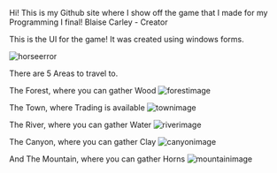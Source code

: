 Hi! This is my Github site where I show off the game that I made for my Programming I final!
Blaise Carley - Creator


This is the UI for the game! It was created using windows forms.

![horseerror](https://private-user-images.githubusercontent.com/153130544/290957712-83ab3ad5-4ae0-4e2e-9403-bc6f13d3798e.png?jwt=eyJhbGciOiJIUzI1NiIsInR5cCI6IkpXVCJ9.eyJpc3MiOiJnaXRodWIuY29tIiwiYXVkIjoicmF3LmdpdGh1YnVzZXJjb250ZW50LmNvbSIsImtleSI6ImtleTEiLCJleHAiOjE3MDI2ODQ4ODAsIm5iZiI6MTcwMjY4NDU4MCwicGF0aCI6Ii8xNTMxMzA1NDQvMjkwOTU3NzEyLTgzYWIzYWQ1LTRhZTAtNGUyZS05NDAzLWJjNmYxM2QzNzk4ZS5wbmc_WC1BbXotQWxnb3JpdGhtPUFXUzQtSE1BQy1TSEEyNTYmWC1BbXotQ3JlZGVudGlhbD1BS0lBSVdOSllBWDRDU1ZFSDUzQSUyRjIwMjMxMjE1JTJGdXMtZWFzdC0xJTJGczMlMkZhd3M0X3JlcXVlc3QmWC1BbXotRGF0ZT0yMDIzMTIxNVQyMzU2MjBaJlgtQW16LUV4cGlyZXM9MzAwJlgtQW16LVNpZ25hdHVyZT0zZjU3MTkyNmU2ZTM5YTNmYTQzZWFlMWVjNTM1ZWRjNzM4NDVlZDBhNTA1Y2NlMjM0MmRhZGVhMTIxYmI5NjdhJlgtQW16LVNpZ25lZEhlYWRlcnM9aG9zdCZhY3Rvcl9pZD0wJmtleV9pZD0wJnJlcG9faWQ9MCJ9.ESsAjdKBYd7z8lVyYRSiW5wtos6ZptE7rh_2MkbQFsg)

There are 5 Areas to travel to.

The Forest, where you can gather Wood
![forestimage](https://github.com/blaisecar/blaisecar.github.io/assets/153130544/01886f30-8b72-45ae-9fff-f01b6902a46c)

The Town, where Trading is available
![townimage](https://github.com/blaisecar/blaisecar.github.io/assets/153130544/02593df6-505f-4aab-a0fd-5f56123176b1)

The River, where you can gather Water
![riverimage](https://github.com/blaisecar/blaisecar.github.io/assets/153130544/1633bbca-c2e8-47eb-8e9a-47b7fef6b8aa)

The Canyon, where you can gather Clay
![canyonimage](https://github.com/blaisecar/blaisecar.github.io/assets/153130544/9f3b3b1e-3716-450d-8c0a-4ea6f1021ddf)

And The Mountain, where you can gather Horns
![mountainimage](https://github.com/blaisecar/blaisecar.github.io/assets/153130544/07661ca4-e300-4d9a-baa8-6c92023dd7b8)





